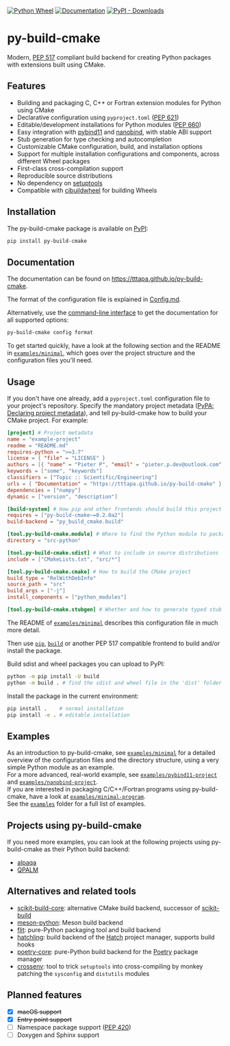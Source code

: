 [![Python Wheel](https://github.com/tttapa/py-build-cmake/actions/workflows/wheel.yml/badge.svg)](https://github.com/tttapa/py-build-cmake/actions/workflows/wheel.yml)
[![Documentation](https://img.shields.io/badge/Documentation-main-blue)](https://tttapa.github.io/py-build-cmake)
[![PyPI - Downloads](https://img.shields.io/pypi/dm/py-build-cmake?label=PyPI)](https://pypi.org/project/py-build-cmake)

# py-build-cmake

Modern, [PEP 517](https://www.python.org/dev/peps/pep-0517/) compliant build
backend for creating Python packages with extensions built using CMake.

## Features

 - Building and packaging C, C++ or Fortran extension modules for Python using CMake
 - Declarative configuration using `pyproject.toml` ([PEP 621](https://www.python.org/dev/peps/pep-0621/))
 - Editable/development installations for Python modules ([PEP 660](https://www.python.org/dev/peps/pep-0660/))
 - Easy integration with [pybind11](https://github.com/pybind/pybind11) and [nanobind](https://github.com/wjakob/nanobind), with stable ABI support
 - Stub generation for type checking and autocompletion
 - Customizable CMake configuration, build, and installation options
 - Support for multiple installation configurations and components, across different Wheel packages
 - First-class cross-compilation support
 - Reproducible source distributions
 - No dependency on [setuptools](https://github.com/pypa/setuptools)
 - Compatible with [cibuildwheel](https://github.com/pypa/cibuildwheel) for building Wheels

## Installation

The py-build-cmake package is available on
[PyPI](https://pypi.org/project/py-build-cmake/):

```sh
pip install py-build-cmake
```

## Documentation

The documentation can be found on <https://tttapa.github.io/py-build-cmake>.

The format of the configuration file is explained in 
[Config.md](https://tttapa.github.io/py-build-cmake/Config.html).

Alternatively, use the [command-line interface](https://tttapa.github.io/py-build-cmake/CLI.html)
to get the documentation for all supported options:
```sh
py-build-cmake config format
```

To get started quickly, have a look at the following section and the README in
[`examples/minimal`](https://github.com/tttapa/py-build-cmake/tree/main/examples/minimal),
which goes over the project structure and the configuration files you'll need.

## Usage

If you don't have one already, add a `pyproject.toml` configuration file to your
project's repository. Specify the mandatory project metadata ([PyPA: Declaring project metadata](https://packaging.python.org/en/latest/specifications/declaring-project-metadata)),
and tell py-build-cmake how to build your CMake project. For example:

```toml
[project] # Project metadata
name = "example-project"
readme = "README.md"
requires-python = ">=3.7"
license = { "file" = "LICENSE" }
authors = [{ "name" = "Pieter P", "email" = "pieter.p.dev@outlook.com" }]
keywords = ["some", "keywords"]
classifiers = ["Topic :: Scientific/Engineering"]
urls = { "Documentation" = "https://tttapa.github.io/py-build-cmake" }
dependencies = ["numpy"]
dynamic = ["version", "description"]

[build-system] # How pip and other frontends should build this project
requires = ["py-build-cmake~=0.2.0a2"]
build-backend = "py_build_cmake.build"

[tool.py-build-cmake.module] # Where to find the Python module to package
directory = "src-python"

[tool.py-build-cmake.sdist] # What to include in source distributions
include = ["CMakeLists.txt", "src/*"]

[tool.py-build-cmake.cmake] # How to build the CMake project
build_type = "RelWithDebInfo"
source_path = "src"
build_args = ["-j"]
install_components = ["python_modules"]

[tool.py-build-cmake.stubgen] # Whether and how to generate typed stub files
```
The README of [`examples/minimal`](https://github.com/tttapa/py-build-cmake/tree/main/examples/minimal)
describes this configuration file in much more detail.

Then use [`pip`](https://github.com/pypa/pip), [`build`](https://github.com/pypa/build)
or another PEP 517 compatible frontend to build and/or install the package.

Build sdist and wheel packages you can upload to PyPI:
```sh
python -m pip install -U build
python -m build . # find the sdist and wheel file in the 'dist' folder
```

Install the package in the current environment:
```sh
pip install .    # normal installation
pip install -e . # editable installation
```

## Examples

As an introduction to py-build-cmake, see [`examples/minimal`](https://github.com/tttapa/py-build-cmake/tree/main/examples/minimal)
for a detailed overview of the configuration files and the directory structure,
using a very simple Python module as an example.  
For a more advanced, real-world example, see [`examples/pybind11-project`](https://github.com/tttapa/py-build-cmake/tree/main/examples/pybind11-project)
and [`examples/nanobind-project`](https://github.com/tttapa/py-build-cmake/tree/main/examples/nanobind-project).  
If you are interested in packaging C/C++/Fortran programs using py-build-cmake,
have a look at [`examples/minimal-program`](https://github.com/tttapa/py-build-cmake/tree/main/examples/minimal-program).  
See the [`examples`](https://github.com/tttapa/py-build-cmake/tree/main/examples) folder for a full list of examples.

## Projects using py-build-cmake

If you need more examples, you can look at the following projects using
py-build-cmake as their Python build backend:

- [alpaqa](https://github.com/kul-optec/alpaqa/tree/develop)
- [QPALM](https://github.com/kul-optec/QPALM)

## Alternatives and related tools

- [scikit-build-core](https://github.com/scikit-build/scikit-build-core): alternative CMake build backend, successor of [scikit-build](https://github.com/scikit-build/scikit-build)
- [meson-python](https://github.com/mesonbuild/meson-python): Meson build backend
- [flit](https://github.com/pypa/flit): pure-Python packaging tool and build backend
- [hatchling](https://hatch.pypa.io/latest/config/build/#build-system): build backend of the [Hatch](https://hatch.pypa.io/latest/) project manager, supports build hooks
- [poetry-core](https://python-poetry.org/docs/pyproject/#poetry-and-pep-517): pure-Python build backend for the [Poetry](https://python-poetry.org/) package manager
- [crossenv](https://github.com/benfogle/crossenv): tool to trick `setuptools` into cross-compiling by monkey patching the `sysconfig` and `distutils` modules

## Planned features

 - [x] ~~macOS support~~
 - [x] ~~Entry point support~~
 - [ ] Namespace package support ([PEP 420](https://www.python.org/dev/peps/pep-0420/))
 - [ ] Doxygen and Sphinx support
